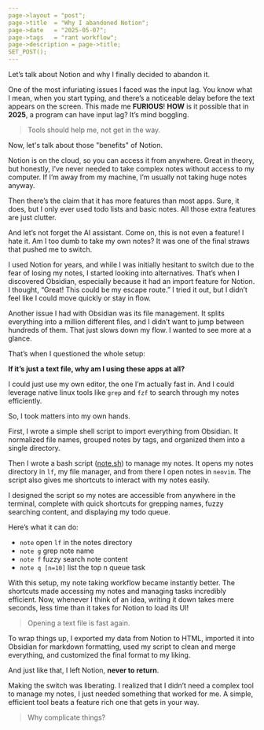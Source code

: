 ```yaml
---
page->layout = "post";
page->title  = "Why I abandoned Notion";
page->date   = "2025-05-07";
page->tags   = "rant workflow";
page->description = page->title;
SET_POST();
---
```


Let’s talk about Notion and why I finally decided to abandon it.

One of the most infuriating issues I faced was the input lag.
You know what I mean, when you start typing, and there’s a noticeable delay before the text appears on the screen.
This made me **FURIOUS**! **HOW** is it possible that in **2025**, a program can have input lag? It’s mind boggling.

> Tools should help me, not get in the way.

Now, let's talk about those "benefits" of Notion.

Notion is on the cloud, so you can access it from anywhere.
Great in theory, but honestly, I’ve never needed to take complex notes without access to my computer.
If I’m away from my machine, I’m usually not taking huge notes anyway.

Then there’s the claim that it has more features than most apps.
Sure, it does, but I only ever used todo lists and basic notes.
All those extra features are just clutter.

And let’s not forget the AI assistant.
Come on, this is not even a feature!
I hate it. Am I too dumb to take my own notes?
It was one of the final straws that pushed me to switch.

I used Notion for years, and while I was initially hesitant to switch due to the fear of losing my notes, I started looking into alternatives.
That’s when I discovered Obsidian, especially because it had an import feature for Notion.
I thought, “Great! This could be my escape route.”
I tried it out, but I didn’t feel like I could move quickly or stay in flow.

Another issue I had with Obsidian was its file management.
It splits everything into a million different files, and I didn’t want to jump between hundreds of them.
That just slows down my flow. I wanted to see more at a glance.

That’s when I questioned the whole setup:

**If it’s just a text file, why am I using these apps at all?**

I could just use my own editor, the one I’m actually fast in.
And I could leverage native linux tools like `grep` and `fzf` to search through my notes efficiently.

So, I took matters into my own hands.

First, I wrote a simple shell script to import everything from Obsidian.
It normalized file names, grouped notes by tags, and organized them into a single directory.

Then I wrote a bash script ([note.sh](https://github.com/hanion/note.sh)) to manage my notes.
It opens my notes directory in `lf`, my file manager, and from there I open notes in `neovim`.
The script also gives me shortcuts to interact with my notes easily.

I designed the script so my notes are accessible from anywhere in the terminal,
complete with quick shortcuts for grepping names, fuzzy searching content, and displaying my todo queue.

Here’s what it can do:

- `note`   open `lf` in the notes directory
- `note g` grep note name
- `note f` fuzzy search note content
- `note q [n=10]` list the top n queue task

With this setup, my note taking workflow became instantly better.
The shortcuts made accessing my notes and managing tasks incredibly efficient.
Now, whenever I think of an idea, writing it down takes mere seconds,
less time than it takes for Notion to load its UI!

> Opening a text file is fast again.

To wrap things up,
I exported my data from Notion to HTML, imported it into Obsidian for markdown formatting,
used my script to clean and merge everything, and customized the final format to my liking.

And just like that, I left Notion, **never to return**.

Making the switch was liberating.
I realized that I didn’t need a complex tool to manage my notes,
I just needed something that worked for me.
A simple, efficient tool beats a feature rich one that gets in your way.

> Why complicate things?
